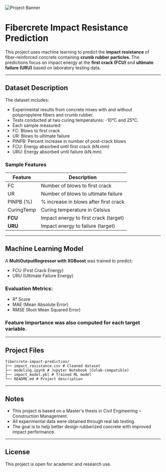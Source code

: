 ![Project Banner](images/banner.png)
# Fibercrete Impact Resistance Prediction

This project uses machine learning to predict the **impact resistance** of fiber-reinforced concrete containing **crumb rubber particles**. The predictions focus on impact energy at the **first crack (FCU)** and **ultimate failure (URU)** based on laboratory testing data.

---

##  Dataset Description

The dataset includes:
- Experimental results from concrete mixes with and without polypropylene fibers and crumb rubber.
- Tests conducted at two curing temperatures: -10°C and 25°C.
- Each sample measured:
- FC: Blows to first crack
- UR: Blows to ultimate failure
- PINPB: Percent increase in number of post-crack blows
- FCU: Energy absorbed until first crack (kN.mm)
- URU: Energy absorbed until failure (kN.mm)

###  Sample Features

| Feature | Description |
|--------------|--------------------------------------------|
| FC | Number of blows to first crack |
| UR | Number of blows to ultimate failure |
| PINPB (%) | % increase in blows after first crack |
| CuringTemp | Curing temperature in Celsius |
| **FCU** | Impact energy to first crack (target) |
| **URU** | Impact energy to failure (target) |

---

##  Machine Learning Model

A **MultiOutputRegressor with XGBoost** was trained to predict:
- FCU (First Crack Energy)
- URU (Ultimate Failure Energy)

### Evaluation Metrics:

- R² Score
- MAE (Mean Absolute Error)
- RMSE (Root Mean Squared Error)

### Feature Importance was also computed for each target variable.

---

##  Project Files

```
fibercrete-impact-prediction/
├── impact_resistance.csv # Cleaned dataset
├── modeling.ipynb # Jupyter Notebook (Colab-compatible)
├── impact_model.pkl # Trained ML model
└── README.md # Project description
```

---

##  Notes

- This project is based on a Master's thesis in Civil Engineering – Construction Management.
- All experimental data were obtained through real lab testing.
- The goal is to help better design rubberized concrete with improved impact performance.

---

##  License

This project is open for academic and research use.
